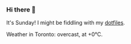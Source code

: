 ### Hi there :wave:

It's Sunday! I might be fiddling with my [dotfiles](https://github.com/bewuethr/dotfiles).

Weather in Toronto: overcast, at +0°C.
